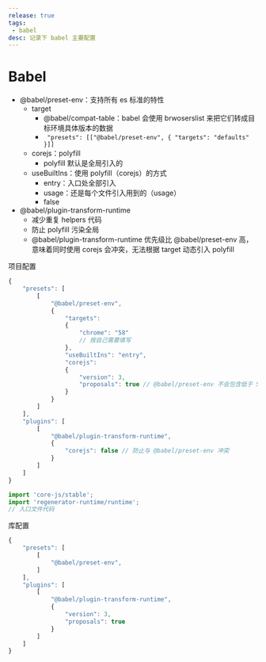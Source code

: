 ```yaml
---
release: true
tags:
 - babel
desc: 记录下 babel 主要配置
---
```


# Babel

- @babel/preset-env：支持所有 es 标准的特性
  - target
    - @babel/compat-table：babel 会使用 brwoserslist 来把它们转成目标环境具体版本的数据
    - ` "presets": [["@babel/preset-env", { "targets": "defaults" }]]`
  - corejs：polyfill
    - polyfill 默认是全局引入的
  - useBuiltIns：使用 polyfill（corejs）的方式
    - entry：入口处全部引入
    - usage：还是每个文件引入用到的（usage）
    - false
- @babel/plugin-transform-runtime
  - 减少重复 helpers 代码
  - 防止 polyfill 污染全局
  - @babel/plugin-transform-runtime 优先级比 @babel/preset-env 高，意味着同时使用 corejs 会冲突，无法根据 target 动态引入 polyfill

项目配置

```js
{
    "presets": [
        [
            "@babel/preset-env",
            {
                "targets":
                {
                    "chrome": "58"
                    // 按自己需要填写
                },
                "useBuiltIns": "entry",
                "corejs":
                {
                    "version": 3,
                    "proposals": true // @babel/preset-env 不会包含低于 Stage 3 的 JavaScript 语法建议
                }
            }
        ]
    ],
    "plugins": [
        [
            "@babel/plugin-transform-runtime",
            {
                "corejs": false // 防止与 @babel/preset-env 冲突
            }
        ]
    ]
}

import 'core-js/stable';
import 'regenerator-runtime/runtime';
// 入口文件代码
```

库配置

```js
{
    "presets": [
        [
            "@babel/preset-env",
        ]
    ],
    "plugins": [
        [
            "@babel/plugin-transform-runtime",
            {
                "version": 3,
                "proposals": true
            }
        ]
    ]
}
```
